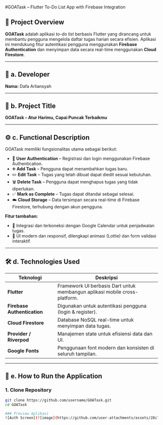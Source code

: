 #GOATask – Flutter To-Do List App with Firebase Integration

## 📌 Project Overview

**GOATask** adalah aplikasi _to-do list_ berbasis Flutter yang dirancang untuk membantu pengguna mengelola daftar tugas harian secara efisien. Aplikasi ini mendukung fitur autentikasi pengguna menggunakan **Firebase Authentication** dan menyimpan data secara real-time menggunakan **Cloud Firestore**.

---

## 👤 a. Developer  
**Nama:** Dafa Arliansyah

---

## 🧾 b. Project Title  
**GOATask – Atur Harimu, Capai Puncak Terbaikmu**

---

## ⚙️ c. Functional Description  

GOATask memiliki fungsionalitas utama sebagai berikut:

- 🔐 **User Authentication** – Registrasi dan login menggunakan Firebase Authentication.  
- ➕ **Add Task** – Pengguna dapat menambahkan tugas baru.  
- ✏️ **Edit Task** – Tugas yang telah dibuat dapat diedit sesuai kebutuhan.  
- 🗑️ **Delete Task** – Pengguna dapat menghapus tugas yang tidak diperlukan.  
- ✅ **Mark as Complete** – Tugas dapat ditandai sebagai selesai.  
- ☁️ **Cloud Storage** – Data tersimpan secara real-time di Firebase Firestore, terhubung dengan akun pengguna.

**Fitur tambahan:**
- 📆 Integrasi dan terkoneksi dengan Google Calendar untuk penjadwalan tugas.
- 🎨 UI modern dan responsif, dilengkapi animasi (Lottie) dan form validasi interaktif.

---

## 🛠️ d. Technologies Used

| Teknologi | Deskripsi |
|----------|-----------|
| **Flutter** | Framework UI berbasis Dart untuk membangun aplikasi mobile cross-platform. |
| **Firebase Authentication** | Digunakan untuk autentikasi pengguna (login & register). |
| **Cloud Firestore** | Database NoSQL real-time untuk menyimpan data tugas. |
| **Provider / Riverpod** | Manajemen state untuk efisiensi data dan UI. |
| **Google Fonts** | Penggunaan font modern dan konsisten di seluruh tampilan. |

---

## 🚀 e. How to Run the Application

### 1. Clone Repository
```bash
git clone https://github.com/username/GOATask.git
cd GOATask

### Preview Aplikasi
![Auth Screen](![image](https://github.com/user-attachments/assets/28c71e4c-d515-44e5-a752-fb5ed4ffe937)

